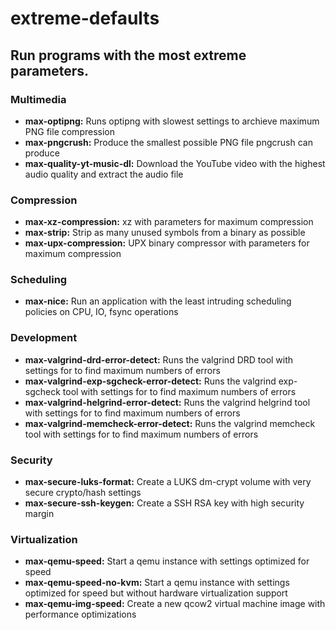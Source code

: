 # extreme-defaults

## Run programs with the most extreme parameters.

### Multimedia
* **max-optipng:** Runs optipng with slowest settings to archieve maximum PNG file compression
* **max-pngcrush:** Produce the smallest possible PNG file pngcrush can produce
* **max-quality-yt-music-dl:** Download the YouTube video with the highest audio quality and extract the audio file

### Compression
* **max-xz-compression:** xz with parameters for maximum compression
* **max-strip:** Strip as many unused symbols from a binary as possible
* **max-upx-compression:** UPX binary compressor with parameters for maximum compression

### Scheduling
* **max-nice:** Run an application with the least intruding scheduling policies on CPU, IO, fsync operations

### Development
* **max-valgrind-drd-error-detect:** Runs the valgrind DRD tool with settings for to find maximum numbers of errors
* **max-valgrind-exp-sgcheck-error-detect:** Runs the valgrind exp-sgcheck tool with settings for to find maximum numbers of errors
* **max-valgrind-helgrind-error-detect:** Runs the valgrind helgrind tool with settings for to find maximum numbers of errors
* **max-valgrind-memcheck-error-detect:** Runs the valgrind memcheck tool with settings for to find maximum numbers of errors

### Security
* **max-secure-luks-format:** Create a LUKS dm-crypt volume with very secure crypto/hash settings
* **max-secure-ssh-keygen:** Create a SSH RSA key with high security margin

### Virtualization
* **max-qemu-speed:** Start a qemu instance with settings optimized for speed
* **max-qemu-speed-no-kvm:** Start a qemu instance with settings optimized for speed but without hardware virtualization support
* **max-qemu-img-speed:** Create a new qcow2 virtual machine image with performance optimizations
